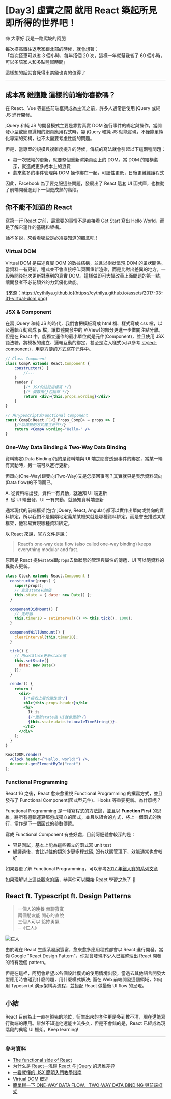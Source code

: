 # [Day3] 虛實之間 就用 React 築起所見即所得的世界吧！

嗨 大家好 我是一路爬坡的阿肥

每次搭高鐵往返老家跟北部的時候，就會想著：  
「每次搭車可以省 3 個小時，每年搭個 20 次，這樣一年就幫我省了 60 個小時，可以多陪家人和多點睡眠時間」

這樣想的話就會覺得車票錢也貴的值得了

---

## 成本高 維護難 這樣的前端你喜歡嗎？

在 React、Vue 等這些前端框架成為主流之前，許多人通常是使用 jQuery 或純 JS 進行開發。

jQuery 和純 JS 的開發模式主要是靠對真實 DOM 進行事件的綁定與操作。當開發小型或簡單邏輯的網頁應用程式時，靠 jQuery 和純 JS 就能實現，不僅能單純化專案的架構，也不太需要考慮性能的問題。

但是，當專案的規模與複雜度提升的時候，傳統的寫法就會引起以下這兩種問題：

- 每一次微幅的更新，就要整個重新渲染頁面上的 DOM。當 DOM 的結構愈深，就造成更多成本上的浪費
- 愈來愈多的事件管理與 DOM 操作綁在一起，可讀性更低，日後更難維護程式

因此，Facebook 為了要克服這些問題，發展出了 React 這套 UI 函式庫，也推動了前端開發進到下一個更成熟的階段。

## 你不能不知道的 React

寫第一行 React 之前，最重要的事情不是直接看 Get Start 寫出 Hello World，而是了解它運作的基礎和架構。

話不多說，來看看哪些是必須要知道的觀念吧！

### Virtual DOM

Virtual DOM 是描述真實 DOM 的數據結構，並且以樹狀呈現 DOM 的巢狀關係。當資料一有更新，程式並不會直接呼叫頁面重新渲染，而是比對出差異的地方，一段時間後批次更新對應到的真實 DOM。這樣做即可大幅改善上面問題的第一點，讓開發者不必花額外的力氣優化效能。

![來源：https://cythilya.github.io](https://cythilya.github.io/assets/2017-03-31-virtual-dom.png)

### JSX & Component

在寫 jQuery 和純 JS 的時代，我們會把模板寫成 html 檔、樣式寫成 css 檔，以及邏輯互動寫成 js 檔，讓軟體開發中的 V(View)的部分更進一步做關注點分離。
但是在 React 中，能獨立運作的最小單位就是元件(Component)，並且使用 JSX 語法糖，將模板的建立、邏輯互動的綁定，甚至是注入樣式(可以參考 [styled-component](https://www.styled-components.com/))，用更方便的方式寫在元件中。

```jsx
// Class Component
class CompA extends React.Component {
    constructor() {
        //...
    }
    render {
        {/* JSX的註記這樣寫 */}
        {/* 變數用{}包起來 */}
        return <div>{this.props.wording}</div>
    }
}

// 用Typescript寫Functional Component
const CompB:React.FC<I_Props_CompB> = props => {
    {/*以標籤的方式建立元件*/}
    return <CompA wording="Hello~" />
}
```

### One-Way Data Binding & Two-Way Data Binding

資料綁定(Data Binding)指的是資料端與 UI 端之間會透過事件的綁定，當某一端有異動時，另一端可以進行更新。

但單向(One-Way)跟雙向(Two-Way)又是怎麼回事呢？其實就只是表示資料流向(Data flow)的不同而已。

A. 從資料端出發，資料一有異動，就通知 UI 端更新  
B. 從 UI 端出發，UI 一有異動，就通知資料端更新

通常現代的前端框架(包含 jQuery, React, Angular)都可以實作出單向或雙向的資料綁定，所以我們不是偏頗地定義某某框架就是哪種資料綁定，而是會去描述某某框架，他容易實現哪種資料綁定。

以 React 來說，官方文件是說：

> React’s one-way data flow (also called one-way binding) keeps everything modular and fast.

原因是 React 提供`state`跟`props`去做狀態的管理與屬性的傳遞，UI 可以隨資料的異動去更新。

```jsx
class Clock extends React.Component {
  constructor(props) {
    super(props);
    // 宣告state初始值
    this.state = { date: new Date() };
  }

  componentDidMount() {
    // 定時器
    this.timerID = setInterval(() => this.tick(), 1000);
  }

  componentWillUnmount() {
    clearInterval(this.timerID);
  }

  tick() {
    // 用setState更新state值
    this.setState({
      date: new Date()
    });
  }

  render() {
    return (
      <div>
        {/*接收上層的屬性值*/}
        <h1>{this.props.header}</h1>
        <h2>
          It is
          {/*更新state後 UI就會更新*/}
          {this.state.date.toLocaleTimeString()}.
        </h2>
      </div>
    );
  }
}

ReactDOM.render(
  <Clock header={"Hello, world!"} />,
  document.getElementById("root")
);
```

### Functional Programming

React 16 之後，React 愈來愈重視 Functional Programming 的撰寫方式，並且發布了 Functional Component(函式型元件)、Hooks 等重要更新。為什麼呢？

Functional Programming 是一種寫程式的方法論，並且以 **Function First** 的思維，將所有邏輯運算都包成獨立的函式，並且以組合的方式，將上一個函式的執行，當作是下一個函式的參數傳遞。

寫成 Functional Component 有些好處，目前阿肥體會較深的是：

- 容易測試，基本上能為這些獨立的函式寫 unit test
- 編譯過後，會比以往的類別少更多程式碼; 沒有狀態管理下，效能通常也會較好

如果要更了解 Functional Programming，可以參考[2017 年鐵人賽的系列文章](https://ithelp.ithome.com.tw/articles/10186465)

如果理解以上這些觀念的話，恭喜你可以開始 React 學習之旅了 🎉

## React ft. Typescript ft. Design Patterns

> 一個人的晚餐 無聊寂寞  
> 兩個朋友能 開心的直說  
> 三個人可以 給妳勇氣  
> ─《仨人》

[![仨人](https://img.youtube.com/vi/L8sEFu9ByaA/0.jpg)](http://www.youtube.com/watch?v=L8sEFu9ByaA "仨人")

由於現在 React 生態系發展豐富，愈來愈多應用程式都會以 React 進行開發。當你 Google "React Design Pattern"，你就會發現不少人已經整理出 React 開發的特有幾個 pattern。

但是在這裡，阿肥會希望以各個設計模式的使用情境出發，當過去其他語言開發大型應用時會碰到什麼問題，用什麼模式解決; 而在 Web 前端開發這個領域，如何用 Typescript 演示架構與流程，並搭配 React 做最後 UI flow 的呈現。

## 小結

React 目前為止一直在領先的地位，衍生出來的套件更是多到數不清，現在還能寫行動端的應用。雖然不知道他還能主流多久，但是不會錯的是，React 已經成為現階段的典範 UI 框架。Keep learning!

---

### 參考資料

- [The functional side of React](https://medium.com/@andrea.chiarelli/the-functional-side-of-react-229bdb26d9a6)
- [为什么是 React－浅谈 React 与 jQuery 的思维差异](http://xunli.xyz/2016/01/16/react-vs-jquery/)
- [一看就懂的 JSX 簡明入門教學指南](https://blog.techbridge.cc/2016/04/21/react-jsx-introduction/)
- [Virtual DOM 概述](https://cythilya.github.io/2017/03/31/virtual-dom/)
- [簡單聊一下 ONE-WAY DATA FLOW、TWO-WAY DATA BINDING 與前端框架](http://blog.turn.tw/?p=2948)
